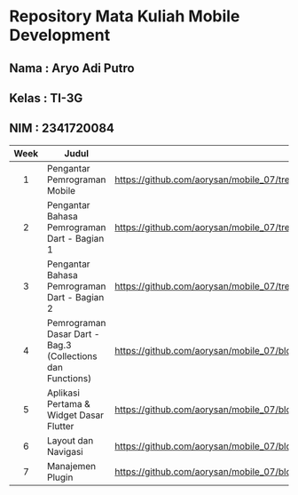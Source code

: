 # Repository Mata Kuliah Mobile Development
## Nama : Aryo Adi Putro
## Kelas : TI-3G
## NIM : 2341720084

| Week | Judul | Link |
|:----:|-------|------------|
| 1    | Pengantar Pemrograman Mobile | https://github.com/aorysan/mobile_07/tree/main/week01 |
| 2    | Pengantar Bahasa Pemrograman Dart - Bagian 1 | https://github.com/aorysan/mobile_07/tree/main/week02/hasilPraktikum.md |
| 3    | Pengantar Bahasa Pemrograman Dart - Bagian 2 | https://github.com/aorysan/mobile_07/tree/main/week03/laporan.md |
| 4    | Pemrograman Dasar Dart - Bag.3 (Collections dan Functions) | https://github.com/aorysan/mobile_07/blob/main/week04/laporanPraktikum.md |
| 5    | Aplikasi Pertama & Widget Dasar Flutter | https://github.com/aorysan/mobile_07/blob/main/week05/hello_world/README.md |
| 6    | Layout dan Navigasi | https://github.com/aorysan/mobile_07/blob/main/week06/README.md |
| 7    | Manajemen Plugin | https://github.com/aorysan/mobile_07/blob/main/week07/flutter_plugin_pubdev/README.md |
